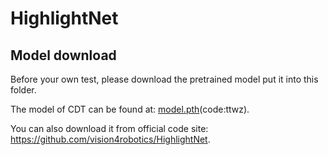 # HighlightNet

## Model download

Before your own test, please download the pretrained model put it into this folder.

The model of CDT can be found at: [model.pth](链接：https://pan.baidu.com/s/10KJmWEpxu0kSD_7obihGOQ?pwd=ttwz)(code:ttwz).

You can also download it from official code site: https://github.com/vision4robotics/HighlightNet.
